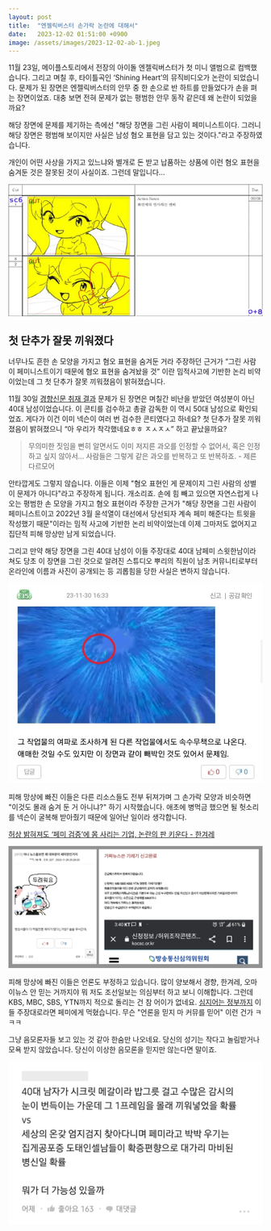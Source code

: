 ```yaml
---
layout: post
title:  "엔젤릭버스터 손가락 논란에 대해서"
date:   2023-12-02 01:51:00 +0900
image: /assets/images/2023-12-02-ab-1.jpeg
---
```

11월 23일, 메이플스토리에서 전장의 아이돌 엔젤릭버스터가 첫 미니 앨범으로 컴백했습니다. 그리고 며칠 후, 타이틀곡인 ‘Shining Heart’의 뮤직비디오가 논란이 되었습니다. 문제가 된 장면은 엔젤릭버스터의 안무 중 한 손으로 반 하트를 만들었다가 손을 펴는 장면이었죠. 대충 보면 전혀 문제가 없는 평범한 안무 동작 같은데 왜 논란이 되었을까요?

해당 장면에 문제를 제기하는 측에선 "해당 장면을 그린 사람이 페미니스트이다. 그러니 해당 장면은 평범해 보이지만 사실은 남성 혐오 표현을 담고 있는 것이다."라고 주장하였습니다.

개인이 어떤 사상을 가지고 있느냐와 별개로 돈 받고 납품하는 상품에 이런 혐오 표현을 숨겨둔 것은 잘못된 것이 사실이죠. 그런데 말입니다...

<!--more-->

![문제 장면 콘티](/assets/images/2023-12-02-ab-2.webp)

## 첫 단추가 잘못 끼워졌다

너무나도 흔한 손 모양을 가지고 혐오 표현을 숨겨둔 거라 주장하던 근거가 “그린 사람이 페미니스트이기 때문에 혐오 표현을 숨겨놨을 것” 이란 밈적사고에 기반한 논리 비약이었는데 그 첫 단추가 잘못 끼워졌음이 밝혀졌습니다.

11월 30일 [경향신문 취재 결과](https://www.khan.co.kr/national/national-general/article/202311301518001) 문제가 된 장면은 며칠간 비난을 받았던 여성분이 아닌 40대 남성이었습니다. 이 콘티를 검수하고 총괄 감독한 이 역시 50대 남성으로 확인되었죠. 게다가 이건 이미 넥슨이 여러 번 검수한 콘티였다고 하네요? 첫 단추가 잘못 끼워졌음이 밝혀졌으니 “아 우리가 착각했네요ㅎㅎ ㅈㅅㅈㅅ” 하고 끝났을까요?

> 무의미한 짓임을 뻔히 알면서도 이미 저지른 과오를 인정할 수 없어서, 혹은 인정하고 싶지 않아서... 사람들은 그렇게 같은 과오를 반복하고 또 반복하죠. - 제른 다르모어

안타깝게도 그렇지 않습니다. 이들은 이제 "혐오 표현인 게 문제이지 그린 사람의 성별이 문제가 아니다"라고 주장하게 됩니다.
개소리죠. 손에 힘 빼고 있으면 자연스럽게 나오는 평범한 손 모양을 가지고 혐오 표현이라 주장한 근거가 "해당 장면을 그린 사람이 페미니스트이고 2022년 3월 윤석열이 대선에서 당선되자 계속 페미 해준다는 트윗을 작성했기 때문"이라는 밈적 사고에 기반한 논리 비약이었는데 이제 그마저도 없어지고 집단적 피해 망상만 남게 되었습니다.

그리고 만약 해당 장면을 그린 40대 남성이 이들 주장대로 40대 남페미 스윗한남이라 쳐도 당초 이 장면을 그린 것으로 알려진 스튜디오 뿌리의 직원이 남초 커뮤니티로부터 온라인에 이름과 사진이 공개되는 등 괴롭힘을 당한 사실은 변하지 않습니다.

![피해 망상](/assets/images/2023-12-02-ab-4.jpeg)

피해 망상에 빠진 이들은 다른 리소스들도 전부 뒤져가며 그 손가락 모양과 비슷하면 "이것도 몰래 숨겨 둔 거 아니냐?" 하기 시작했습니다. 애초에 병먹금 했으면 될 헛소리를 넥슨이 굴복해 받아줬기 때문에 일어난 일이라 생각합니다. 

[허상 밝혀져도 ‘페미 검증’에 몸 사리는 기업, 논란의 판 키운다 - 한겨레](https://www.hani.co.kr/arti/society/women/1118771.html)

![언론 부정](/assets/images/2023-12-02-ab-3.jpeg)

피해 망상에 빠진 이들은 언론도 부정하고 있습니다. 많이 양보해서 경향, 한겨레, 오마이뉴스 안 믿는 거까지야 뭐 저도 조선일보는 의심부터 하고 보니 이해합니다. 그런데 KBS, MBC, SBS, YTN까지 적으로 돌리는 건 참 어이가 없네요. [심지어는 정부까지](https://m.yna.co.kr/view/AKR20231201123600530?input=1195t) 이들 주장대로라면 페미에게 먹혔습니다. 무슨 "언론을 믿지 마 커뮤를 믿어" 이런 건가 ㅋㅋㅋ

그냥 음모론자들 보고 있는 것 같아 한숨만 나오네요. 당신의 성기는 작다고 놀림받거나 모욕 받지 않았습니다. 당신이 이상한 음모론을 믿지만 않는다면 말이죠.

![블라인드글 캡처](/assets/images/2023-12-02-ab-5.jpeg)